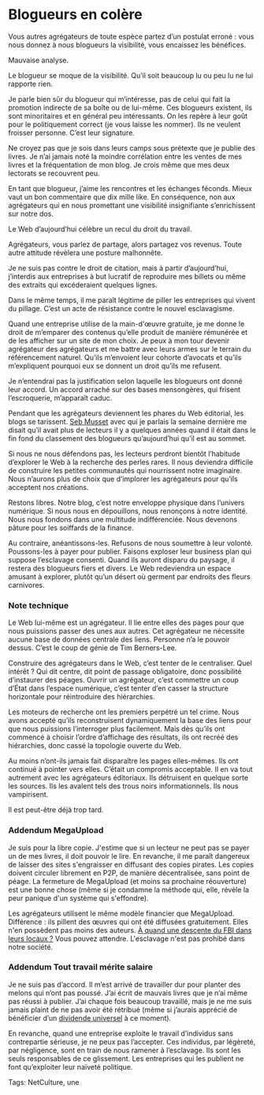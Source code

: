 # Blogueurs en colère

Vous autres agrégateurs de toute espèce partez d’un postulat erroné : vous nous donnez à nous blogueurs la visibilité, vous encaissez les bénéfices.

Mauvaise analyse.

Le blogueur se moque de la visibilité. Qu’il soit beaucoup lu ou peu lu ne lui rapporte rien.

Je parle bien sûr du blogueur qui m’intéresse, pas de celui qui fait la promotion indirecte de sa boîte ou de lui-même. Ces blogueurs existent, ils sont minoritaires et en général peu intéressants. On les repère à leur goût pour le politiquement correct (je vous laisse les nommer). Ils ne veulent froisser personne. C’est leur signature.

Ne croyez pas que je sois dans leurs camps sous prétexte que je publie des livres. Je n’ai jamais noté la moindre corrélation entre les ventes de mes livres et la fréquentation de mon blog. Je crois même que mes deux lectorats se recouvrent peu.

En tant que blogueur, j’aime les rencontres et les échanges féconds. Mieux vaut un bon commentaire que dix mille like. En conséquence, non aux agrégateurs qui en nous promettant une visibilité insignifiante s’enrichissent sur notre dos.

Le Web d’aujourd’hui célèbre un recul du droit du travail.

Agrégateurs, vous parlez de partage, alors partagez vos revenus. Toute autre attitude révèlera une posture malhonnête.

Je ne suis pas contre le droit de citation, mais à partir d’aujourd’hui, j’interdis aux entreprises à but lucratif de reproduire mes billets ou même des extraits qui excéderaient quelques lignes.

Dans le même temps, il me paraît légitime de piller les entreprises qui vivent du pillage. C’est un acte de résistance contre le nouvel esclavagisme.

Quand une entreprise utilise de la main-d'œuvre gratuite, je me donne le droit de m’emparer des contenus qu’elle produit de manière rémunérée et de les afficher sur un site de mon choix. Je peux à mon tour devenir agrégateur des agrégateurs et me battre avec leurs armes sur le terrain du référencement naturel. Qu’ils m’envoient leur cohorte d’avocats et qu’ils m’expliquent pourquoi eux se donnent un droit qu’ils me refusent.

Je n’entendrai pas la justification selon laquelle les blogueurs ont donné leur accord. Un accord arraché sur des bases mensongères, qui frisent l’escroquerie, m’apparaît caduc.

Pendant que les agrégateurs deviennent les phares du Web éditorial, les blogs se tarissent. [Seb Musset](http://sebmusset.blogspot.com/) avec qui je parlais la semaine dernière me disait qu’il avait plus de lecteurs il y a quelques années quand il était dans le fin fond du classement des blogueurs qu’aujourd’hui qu’il est au sommet.

Si nous ne nous défendons pas, les lecteurs perdront bientôt l’habitude d’explorer le Web à la recherche des perles rares. Il nous deviendra difficile de construire les petites communautés qui nourrissent notre imaginaire. Nous n’aurons plus de choix que d’implorer les agrégateurs pour qu’ils acceptent nos créations.

Restons libres. Notre blog, c’est notre enveloppe physique dans l’univers numérique. Si nous nous en dépouillons, nous renonçons à notre identité. Nous nous fondons dans une multitude indifférenciée. Nous devenons pâture pour les soiffards de la finance.

Au contraire, anéantissons-les. Refusons de nous soumettre à leur volonté. Poussons-les à payer pour publier. Faisons exploser leur business plan qui suppose l’esclavage consenti. Quand ils auront disparu du paysage, il restera des blogueurs fiers et divers. Le Web redeviendra un espace amusant à explorer, plutôt qu’un désert où germent par endroits des fleurs carnivores.

### Note technique

Le Web lui-même est un agrégateur. Il lie entre elles des pages pour que nous puissions passer des unes aux autres. Cet agrégateur ne nécessite aucune base de données centrale des liens. Personne n’a le pouvoir dessus. C’est le coup de génie de Tim Berners-Lee.

Construire des agrégateurs dans le Web, c’est tenter de le centraliser. Quel intérêt ? Qui dit centre, dit point de passage obligatoire, donc possibilité d’instaurer des péages. Ouvrir un agrégateur, c’est commettre un coup d’État dans l’espace numérique, c’est tenter d’en casser la structure horizontale pour réintroduire des hiérarchies.

Les moteurs de recherche ont les premiers perpétré un tel crime. Nous avons accepté qu’ils reconstruisent dynamiquement la base des liens pour que nous puissions l’interroger plus facilement. Mais dès qu’ils ont commencé à choisir l’ordre d’affichage des résultats, ils ont recréé des hiérarchies, donc cassé la topologie ouverte du Web.

Au moins n’ont-ils jamais fait disparaître les pages elles-mêmes. Ils ont continué à pointer vers elles. C’était un compromis acceptable. Il en va tout autrement avec les agrégateurs éditoriaux. Ils détruisent en quelque sorte les sources. Ils les avalent tels des trous noirs informationnels. Ils nous vampirisent.

Il est peut-être déjà trop tard.

### Addendum MegaUpload

Je suis pour la libre copie. J'estime que si un lecteur ne peut pas se payer un de mes livres, il doit pouvoir le lire. En revanche, il me paraît dangereux de laisser des sites s'engraisser en diffusant des copies pirates. Les copies doivent circuler librement en P2P, de manière décentralisée, sans point de péage. La fermeture de MegaUpload (et moins sa prochaine réouverture) est une bonne chose (même si je condamne la méthode qui, elle, révèle la peur panique d'un système qui s'effondre).

Les agrégateurs utilisent le même modèle financier que MegaUpload. Différence : ils pillent des œuvres qui ont été diffusées gratuitement. Elles n'en possèdent pas moins des auteurs. [À quand une descente du FBI dans leurs locaux ?](http://sebmusset.blogspot.com/2012/01/lelysee-se-felicite-de-la-fermeture-du.html) Vous pouvez attendre. L'esclavage n'est pas prohibé dans notre société.

### Addendum Tout travail mérite salaire

Je ne suis pas d’accord. Il m’est arrivé de travailler dur pour planter des melons qui n’ont pas poussé. J’ai écrit de mauvais livres que je n’ai même pas réussi à publier. J’ai chaque fois beaucoup travaillé, mais je ne me suis jamais plaint de ne pas avoir été rétribué (même si j’aurais apprécié de bénéficier d’un [dividende universel](http://blog.tcrouzet.com/tag/dividende-universel/) à ce moment).

En revanche, quand une entreprise exploite le travail d’individus sans contrepartie sérieuse, je ne peux pas l’accepter. Ces individus, par légèreté, par négligence, sont en train de nous ramener à l’esclavage. Ils sont les seuls responsables de ce glissement. Les entreprises qui les publient ne font qu’exploiter leur naïveté politique.

Tags: NetCulture, une